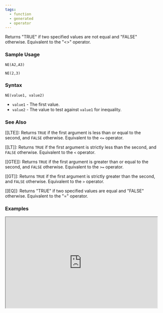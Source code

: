 ```yaml
---
tags:
  - function
  - generated
  - operator
---
```


Returns "TRUE" if two specified values are not equal and "FALSE" otherwise. Equivalent to the "<>" operator.

### Sample Usage

`NE(A2,A3)`

`NE(2,3)`

### Syntax

`NE(value1, value2)`

* `value1` - The first value.
* `value2` - The value to test against `value1` for inequality.

### See Also

[[LTE]]: Returns `TRUE` if the first argument is less than or equal to the second, and `FALSE` otherwise. Equivalent to the `<=` operator.

[[LT]]: Returns `TRUE` if the first argument is strictly less than the second, and `FALSE` otherwise. Equivalent to the `<` operator.

[[GTE]]: Returns `TRUE` if the first argument is greater than or equal to the second, and `FALSE` otherwise. Equivalent to the `>=` operator.

[[GT]]: Returns `TRUE` if the first argument is strictly greater than the second, and `FALSE` otherwise. Equivalent to the `>` operator.

[[EQ]]: Returns "TRUE" if two specified values are equal and "FALSE" otherwise. Equivalent to the "=" operator.

### Examples

<iframe height="300" src="https://docs.google.com/spreadsheets/d/11m5NqGkdws4qs5kIodLd2ioCwf1lVctKI0U3r4TrdNA/pubhtml" width="500"></iframe>